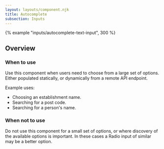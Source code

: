 ```yaml
---
layout: layouts/component.njk
title: Autocomplete
subsection: Inputs
---
```

{% example "inputs/autocomplete-text-input", 300 %}

## Overview

### When to use

Use this component when users need to choose from a large set of options. Either populated statically, or dynamically from a remote API endpoint.

Example uses:
- Choosing an establishment name.
- Searching for a post code.
- Searching for a person's name.

### When not to use

Do not use this component for a small set of options, or where discovery of the available options is important. In these cases a Radio input of similar may be a better option.

